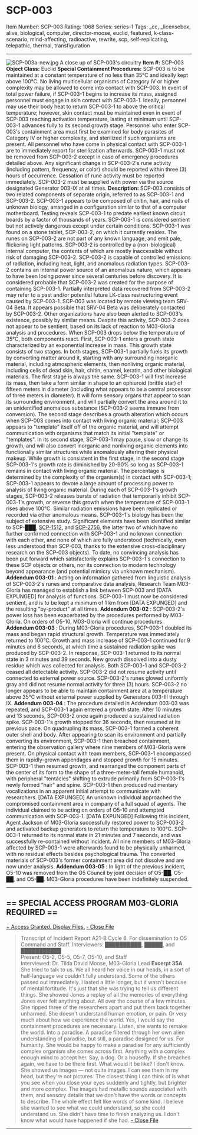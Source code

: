# SCP-003
Item Number: SCP-003
Rating: 1068
Series: series-1
Tags: _cc, _licensebox, alive, biological, computer, director-moose, euclid, featured, k-class-scenario, mind-affecting, radioactive, rewrite, scp, self-replicating, telepathic, thermal, transfiguration

---

![SCP-003a-new.jpg](https://scp-wiki.wdfiles.com/local--files/scp-003/SCP-003a-new.jpg)
A close up of SCP-003's circuitry
**Item #:** SCP-003
**Object Class:** Euclid
**Special Containment Procedures:** SCP-003 is to be maintained at a constant temperature of no less than 35°C and ideally kept above 100°C. No living multicellular organisms of Category IV or higher complexity may be allowed to come into contact with SCP-003.
In event of total power failure, if SCP-003-1 begins to increase its mass, assigned personnel must engage in skin contact with SCP-003-1. Ideally, personnel may use their body heat to return SCP-003-1 to above the critical temperature; however, skin contact must be maintained even in event of SCP-003 reaching activation temperature, lasting at minimum until SCP-003-1 advances fully to its second growth stage.
Personnel who enter SCP-003's containment area must first be examined for body parasites of Category IV or higher complexity, and sterilized if such organisms are present. All personnel who have come in physical contact with SCP-003-1 are to immediately report for sterilization afterwards.
SCP-003-1 must not be removed from SCP-003-2 except in case of emergency procedures detailed above. Any significant change in SCP-003-2's rune activity (including pattern, frequency, or color) should be reported within three (3) hours of occurrence. Cessation of rune activity must be reported immediately. SCP-003-2 must be supplied with power via the source designated Generator 003-IX at all times.
**Description:** SCP-003 consists of two related components of separate origin, referred to as SCP-003-1 and SCP-003-2.
SCP-003-1 appears to be composed of chitin, hair, and nails of unknown biology, arranged in a configuration similar to that of a computer motherboard. Testing reveals SCP-003-1 to predate earliest known circuit boards by a factor of thousands of years. SCP-003-1 is considered sentient but not actively dangerous except under certain conditions.
SCP-003-1 was found on a stone tablet, SCP-003-2, on which it currently resides. The runes on SCP-003-2 are not part of any known language, and emit pale, flickering light patterns.
SCP-003-2 is controlled by a (non-biological) internal computer, the contents of which are mostly inaccessible without risk of damaging SCP-003-2. SCP-003-2 is capable of controlled emissions of radiation, including heat, light, and anomalous radiation types. SCP-003-2 contains an internal power source of an anomalous nature, which appears to have been losing power since several centuries before discovery.
It is considered probable that SCP-003-2 was created for the purpose of containing SCP-003-1. Partially interpreted data recovered from SCP-003-2 may refer to a past and/or potential future LK-class restructuring event caused by SCP-003-1.
SCP-003 was located by remote viewing team SRV-04 Beta. It appears possible that SRV-04 Beta was deliberately contacted by SCP-003-2. Other organizations have also been alerted to SCP-003's existence, possibly by similar means. Despite this activity, SCP-003-2 does not appear to be sentient, based on its lack of reaction to M03-Gloria analysis and procedures.
When SCP-003 drops below the temperature of 35°C, both components react.
First, SCP-003-1 enters a growth state characterized by an exponential increase in mass. This growth state consists of two stages. In both stages, SCP-003-1 partially fuels its growth by converting matter around it, starting with any surrounding inorganic material, including atmospheric elements, then nonliving organic material, including cells of dead skin, hair, chitin, enamel, keratin, and other biological materials.
The first stage is always the same. SCP-003-1 will first increase its mass, then take a form similar in shape to an ophiuroid (brittle star) of fifteen meters in diameter (including what appears to be a central processor of three meters in diameter). It will form sensory organs that appear to scan its surrounding environment, and will partially convert the area around it to an unidentified anomalous substance (SCP-003-2 seems immune from conversion).
The second stage describes a growth alteration which occurs when SCP-003 comes into contact with living organic material; SCP-003 appears to "template" itself off of the organic material, and will attempt communication with organisms that match its initial "template" or "templates".
In its second stage, SCP-003-1 may pause, slow or change its growth, and will also convert inorganic and nonliving organic elements into functionally similar structures while anomalously altering their physical makeup.
While growth is consistent in the first stage, in the second stage SCP-003-1's growth rate is diminished by 20-90% so long as SCP-003-1 remains in contact with living organic material. The percentage is determined by the complexity of the organism(s) in contact with SCP-003-1; SCP-003-1 appears to devote a large amount of processing power to analysis of living organic material.
During each of SCP-003-1's growth stages, SCP-003-2 releases bursts of radiation that temporarily inhibit SCP-003-1's growth, or reverse this growth when the temperature of SCP-003-1 rises above 100°C. Similar radiation emissions have been replicated or recorded via other anomalous means.
SCP-003-1's biology has been the subject of extensive study. Significant elements have been identified similar to SCP-███, [SCP-1512](/scp-1512), and [SCP-2756](/scp-2756), the latter two of which have no further confirmed connection with SCP-003-1 and no known connection with each other, and none of which are fully understood (technically, even less understood than SCP-003, thanks to the extensive cross-disciplinary research on the SCP-003 objects). To date, no convincing analysis has been put forward which satisfactorily explains SCP-003-1's connection to these SCP objects or others, nor its connection to modern technology beyond appearance (and potential mimicry via unknown mechanism).
**Addendum 003-01** : Acting on information gathered from linguistic analysis of SCP-003-2's runes and comparative data analysis, Research Team M03-Gloria has managed to establish a link between SCP-003 and [DATA EXPUNGED] for analysis of functions. SCP-003-1 must now be considered sentient, and is to be kept a minimum of 1 km from [DATA EXPUNGED] and the resulting "by-product" at all times.
**Addendum 003-02** : SCP-003-2's power loss has been exacerbated by the procedures performed by M03-Gloria. On orders of O5-10, M03-Gloria will continue procedures.
**Addendum 003-03** : During M03-Gloria procedures, SCP-003-1 doubled its mass and began rapid structural growth. Temperature was immediately returned to 100°C. Growth and mass increase of SCP-003-1 continued for 9 minutes and 6 seconds, at which time a sustained radiation spike was produced by SCP-003-2. In response, SCP-003-1 returned to its normal state in 3 minutes and 39 seconds. New growth dissolved into a dusty residue which was collected for analysis. Both SCP-003-1 and SCP-003-2 ceased all detectable activity. SCP-003-2 did not resume activity until connected to external power source. SCP-003-2's runes glowed uniformly gray and did not resume normal activity for three (3) hours. SCP-003-2 no longer appears to be able to maintain containment area at a temperature above 35°C without external power supplied by Generators 003-III through IX.
**Addendum 003-04** : The procedure detailed in Addendum 003-03 was repeated, and SCP-003-1 again entered a growth state. After 10 minutes and 13 seconds, SCP-003-2 once again produced a sustained radiation spike. SCP-003-1's growth stopped for 36 seconds, then resumed at its previous pace.
On quadrupling its mass, SCP-003-1 formed a coherent outer shell and body. After appearing to scan its environment and partially converting its environment, SCP-003-1 then breached containment, entering the observation gallery where nine members of M03-Gloria were present. On physical contact with team members, SCP-003-1 encompassed them in rapidly-grown appendages and stopped growth for 15 minutes. SCP-003-1 then resumed growth, and rearranged the component parts of the center of its form to the shape of a three-meter-tall female humanoid, with peripheral "tentacles" shifting to extrude primarily from SCP-003-1's newly formed "hair" and spine. SCP-003-1 then produced rudimentary vocalizations in an apparent initial attempt to communicate with researchers. [DATA EXPUNGED]
An unknown individual approached the compromised containment area in company of a full squad of agents. The individual claimed to be acting on orders of O5-10 and attempted communication with SCP-003-1. [DATA EXPUNGED]
Following this incident, Agent Jackson of M03-Gloria successfully restored power to SCP-003-2 and activated backup generators to return the temperature to 100°C. SCP-003-1 returned to its normal state in 21 minutes and 7 seconds, and was successfully re-contained without incident.
All nine members of M03-Gloria affected by SCP-003-1 were afterwards found to be physically unharmed, with no residual effects besides psychological trauma. The converted materials of SCP-003's former containment area did not dissolve and are now under analysis.
**Addendum 003-05** : In light of the previous incident, O5-10 was removed from the O5 Council by joint decision of O5-██, O5-██, and O5-██. M03-Gloria procedures have been indefinitely suspended.
* * *
## == SPECIAL ACCESS PROGRAM M03-GLORIA REQUIRED ==
[\+ Access Granted. Display Files.](javascript:;)
[\- Close File](javascript:;)
> Transcript of Incident Report A21-B Cycle 8. For dissemination to O5 Command and Staff.
> Interviewers: ██████████, █████, and ███████████  
>  Present: O5-2, O5-5, O5-7, O5-10, and Staff  
>  Interviewed: Dr. Tilda David Moose, M03-Gloria Lead
> **Excerpt 35A**
> She tried to talk to us. We all heard her voice in our heads, in a sort of half-language we couldn't fully understand. Some of the others passed out immediately. I lasted a little longer, but it wasn't because of mental fortitude. It's just that she was trying to tell us different things.
> She showed Jones a replay of all the memories of everything Jones ever felt anything about. All over the course of a few minutes. She ripped three of the researchers apart and put them back together unharmed. She doesn't understand human emotion, or pain. Or very much about how we experience the world.
> Yes, I would say the containment procedures are necessary.
> Listen, she wants to remake the world. Into a paradise. A paradise filtered through her own alien understanding of paradise, but still, a paradise designed for us. For humanity. She would be happy to make a paradise for any sufficiently complex organism she comes across first. Anything with a complex enough mind to accept her. Say, a dog. Or a housefly.
> If she breaches again, we have to be there first.
> What would it be like? I don't know. She showed us images — not quite images. I can see them in my head, but they're not pictures. The closest thing I can think of is what you see when you close your eyes suddenly and tightly, but brighter and more complex. The images had metallic sounds associated with them, and sensory details that we don't have the words or concepts to describe.
> The whole effect felt like words of some kind. I believe she wanted to see what we could understand, so she could understand us.
> She didn't have time to finish analyzing us. I don't know what would have happened if she had.
[\- Close File](javascript:;)
* * *